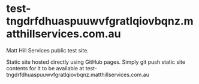 # test-tngdrfdhuaspuuwvfgratlqiovbqnz.matthillservices.com.au
Matt Hill Services public test site.

Static site hosted directly using GitHub pages. Simply git push static site contents for it to be available at test-tngdrfdhuaspuuwvfgratlqiovbqnz.matthillservices.com.au
